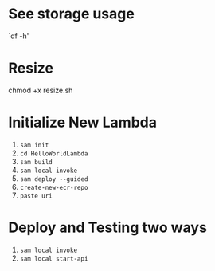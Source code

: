 # See storage usage
`df -h'
# Resize
chmod +x resize.sh

# Initialize New Lambda 
1. `sam init`
2. `cd HelloWorldLambda`
3. `sam build`
4. `sam local invoke`
5. `sam deploy --guided`
6. `create-new-ecr-repo`
7. `paste uri`

# Deploy and Testing two ways
1. `sam local invoke`
2. `sam local start-api`
